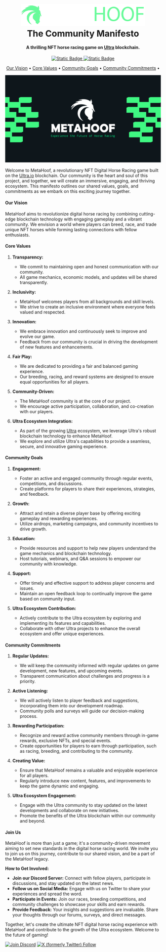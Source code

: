 <h1 align="center">
  <br>
  <img src="https://raw.githubusercontent.com/metahoof/manifesto/master/img/logo.png" alt="MetaHoof" width="400">
  <br>
  The Community Manifesto
  <br>
</h1>

<h4 align="center">A thrilling NFT horse racing game on <a href="http://ultra.io" target="_blank">Ultra</a>
blockchain.</h4>

<p align="center">
<a href="https://discord.gg/UJ59KgS6rK" target="_blank">
   <img alt="Static Badge" src="https://img.shields.io/badge/join_us_on_discord-metahoof_community-black?style=flat&logo=discord&logoColor=%23fff&labelColor=%237289da">
</a>
<a href="https://x.com/metahoof_game" target="_blank">
   <img alt="Static Badge" src="https://img.shields.io/badge/follow_us-%40metahoof__game-black?style=flat&logo=x&logoColor=%23fff&labelColor=%23000&color=%23fff">
</a>
</p>

<p align="center">
  <a href="/#/manifesto?id=our-vision">Our Vision</a> •
  <a href="/#/manifesto?id=core-values">Core Values</a> •
  <a href="/#/manifesto?id=community-goals">Community Goals</a> •
  <a href="/#/manifesto?id=community-commitments">Community Commitments</a> •
</p>

![logo](assets/img/hero.png)

Welcome to MetaHoof, a revolutionary NFT Digital Horse Racing game built on the [Ultra.io](https://ultra.io/)
blockchain. Our community is
the heart and soul of this project, and together, we will create an immersive, engaging, and thriving ecosystem. This
manifesto outlines our shared values, goals, and commitments as we embark on this exciting journey together.

#### **Our Vision**

MetaHoof aims to revolutionize digital horse racing by combining cutting-edge blockchain technology with engaging
gameplay and a vibrant community. We envision a world where players can breed, race, and trade unique NFT horses while
forming lasting connections with fellow enthusiasts.

#### **Core Values**

1. **Transparency:**
    - We commit to maintaining open and honest communication with our community.
    - All game mechanics, economic models, and updates will be shared transparently.

2. **Inclusivity:**
    - MetaHoof welcomes players from all backgrounds and skill levels.
    - We strive to create an inclusive environment where everyone feels valued and respected.

3. **Innovation:**
    - We embrace innovation and continuously seek to improve and evolve our game.
    - Feedback from our community is crucial in driving the development of new features and enhancements.

4. **Fair Play:**
    - We are dedicated to providing a fair and balanced gaming experience.
    - Our breeding, racing, and reward systems are designed to ensure equal opportunities for all players.

5. **Community-Driven:**
    - The MetaHoof community is at the core of our project.
    - We encourage active participation, collaboration, and co-creation with our players.

6. **Ultra Ecosystem Integration:**
    - As part of the growing [Ultra](https://ultra.io/) ecosystem, we leverage Ultra's robust blockchain technology to
      enhance MetaHoof.
    - We explore and utilize Ultra's capabilities to provide a seamless, secure, and innovative gaming experience.

#### **Community Goals**

1. **Engagement:**
    - Foster an active and engaged community through regular events, competitions, and discussions.
    - Create platforms for players to share their experiences, strategies, and feedback.

2. **Growth:**
    - Attract and retain a diverse player base by offering exciting gameplay and rewarding experiences.
    - Utilize airdrops, marketing campaigns, and community incentives to drive growth.

3. **Education:**
    - Provide resources and support to help new players understand the game mechanics and blockchain technology.
    - Host tutorials, webinars, and Q&A sessions to empower our community with knowledge.

4. **Support:**
    - Offer timely and effective support to address player concerns and issues.
    - Maintain an open feedback loop to continually improve the game based on community input.

5. **Ultra Ecosystem Contribution:**
    - Actively contribute to the Ultra ecosystem by exploring and implementing its features and capabilities.
    - Collaborate with other Ultra projects to enhance the overall ecosystem and offer unique experiences.

#### **Community Commitments**

1. **Regular Updates:**
    - We will keep the community informed with regular updates on game development, new features, and upcoming events.
    - Transparent communication about challenges and progress is a priority.

2. **Active Listening:**
    - We will actively listen to player feedback and suggestions, incorporating them into our development roadmap.
    - Community polls and surveys will guide our decision-making process.

3. **Rewarding Participation:**
    - Recognize and reward active community members through in-game rewards, exclusive NFTs, and special events.
    - Create opportunities for players to earn through participation, such as racing, breeding, and contributing to the
      community.

4. **Creating Value:**
    - Ensure that MetaHoof remains a valuable and enjoyable experience for all players.
    - Regularly introduce new content, features, and improvements to keep the game dynamic and engaging.

5. **Ultra Ecosystem Engagement:**
    - Engage with the Ultra community to stay updated on the latest developments and collaborate on new initiatives.
    - Promote the benefits of the Ultra blockchain within our community and beyond.

#### **Join Us**

MetaHoof is more than just a game; it's a community-driven movement aiming to set new standards in the digital horse
racing world. We invite you to join us on this journey, contribute to our shared vision, and be a part of the MetaHoof
legacy.

**How to Get Involved:**

- **Join our Discord Server:** Connect with fellow players, participate in discussions, and stay updated on the latest
  news.
- **Follow us on Social Media:** Engage with us on Twitter to share your experiences and spread
  the word.
- **Participate in Events:** Join our races, breeding competitions, and community challenges to showcase your skills and
  earn rewards.
- **Provide Feedback:** Your insights and suggestions are invaluable. Share your thoughts through our forums, surveys,
  and direct messages.

Together, let's create the ultimate NFT digital horse racing experience with MetaHoof and contribute to the growth of
the Ultra ecosystem. Welcome to the future of gaming!

[![Join Discord](https://img.shields.io/badge/join_us_on_discord-metahoof_community-black?style=flat&logo=discord&logoColor=%23fff&labelColor=%237289da
)](https://discord.gg/UJ59KgS6rK) [![X (formerly Twitter) Follow](https://img.shields.io/badge/follow_us-%40metahoof__game-blue?flat&logo=x
)](https://discord.gg/UJ59KgS6rK)